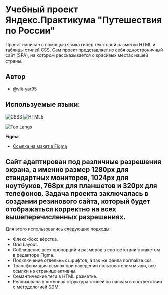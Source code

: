 # Учебный проект Яндекс.Практикума "Путешествия по России"

Проект написан с помощью языка гипер текстовой разметки HTML и таблицы стилей CSS. Сам проект представляет из себя одностроничный сайт (SPA), на котором рассказывается о красивых местах нашей страны.

## Автор

- [@vlk-yar95](https://github.com/vlk-yar95)

## Используемые языки:

![CSS3](https://img.shields.io/badge/css3-%231572B6.svg?style=for-the-badge&logo=css3&logoColor=white)
![HTML5](https://img.shields.io/badge/html5-%23E34F26.svg?style=for-the-badge&logo=html5&logoColor=white)

[![Top Langs](https://github-readme-stats.vercel.app/api/top-langs/?username=vlk-yar95&layout=compact)](https://github.com/vlk-yar95/github-readme-stats)

**Figma**

* [Ссылка на макет в Figma](https://www.figma.com/file/5S2WSbEFL6awjVWJ0NWL8Q/Sprint-3_-Russia-_-desktop-mobile?node-id=28503%3A0)

## Сайт адаптирован под различные разрешения экрана, а именно размер 1280px для стандартных мониторов, 1024px для ноутбуков, 768px для планшетов и 320px для телефонов. Задача проекта заключалась в создании резинового сайта, который будет отображаться корректно на всех вышеперечисленных разрешениях.
Для этого использовались следующие подходы:

- Флекс-бокс вёрстка.
- Grid Layout.
- Соблюдение всех пропорций и размеров в соответствии с макетом в редакторе Figma.
- Подключение отдельных шрифтов, а так же файла normalize.css.
- Трансформация ссылок при наведении пользователем мыши, все ссылки на странице активны.
- Семантические теги в HTML разметке.
- Реализована вложенная структура стилей по папкам в соответствии с методологией БЭМ.
